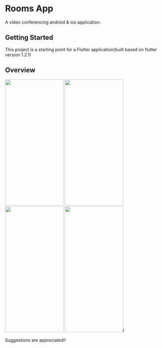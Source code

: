 # Rooms App

A video conferencing android & ios application.

## Getting Started

This project is a starting point for a Flutter application(built based on flutter version 1.2.1)

## Overview

<img src="https://user-images.githubusercontent.com/84156356/122590422-27145500-d07f-11eb-8ecf-87e261eb0017.png" width="190" height="410"/>  <img src="https://user-images.githubusercontent.com/84156356/122592437-e2d68400-d081-11eb-9fef-24f6be42736a.png" width="190" height="410"/>  <img src="https://user-images.githubusercontent.com/84156356/122592456-e79b3800-d081-11eb-8caf-d8d16d8bb863.png" width="190" height="410"/>  <img src="https://user-images.githubusercontent.com/84156356/122592466-ea962880-d081-11eb-9f91-4f242a564cc4.png" width="190" height="410"/>l

Suggestions are appreciated!!

